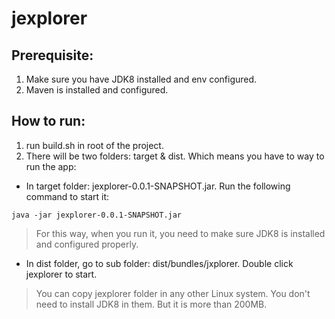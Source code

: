 # jexplorer
## Prerequisite:

1. Make sure you have JDK8 installed and env configured.
2. Maven is installed and configured.

## How to run:

1. run build.sh in root of the project.
2. There will be two folders: target & dist. Which means you have to way to run the app:
- In target folder: jexplorer-0.0.1-SNAPSHOT.jar. Run the following command to start it:
```
java -jar jexplorer-0.0.1-SNAPSHOT.jar
```
> For this way, when you run it, you need to make sure JDK8 is installed and configured properly.

- In dist folder, go to sub folder: dist/bundles/jxplorer. Double click jexplorer to start.
> You can copy jexplorer folder in any other Linux system. You don't need to install JDK8 in them. 
> But it is more than 200MB.
